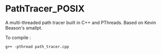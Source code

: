 # PathTracer_POSIX
A multi-threaded path tracer built in C++ and PThreads. Based on Kevin Beason's smallpt.

To compile :
```
g++ -pthread path_tracer.cpp 
```
